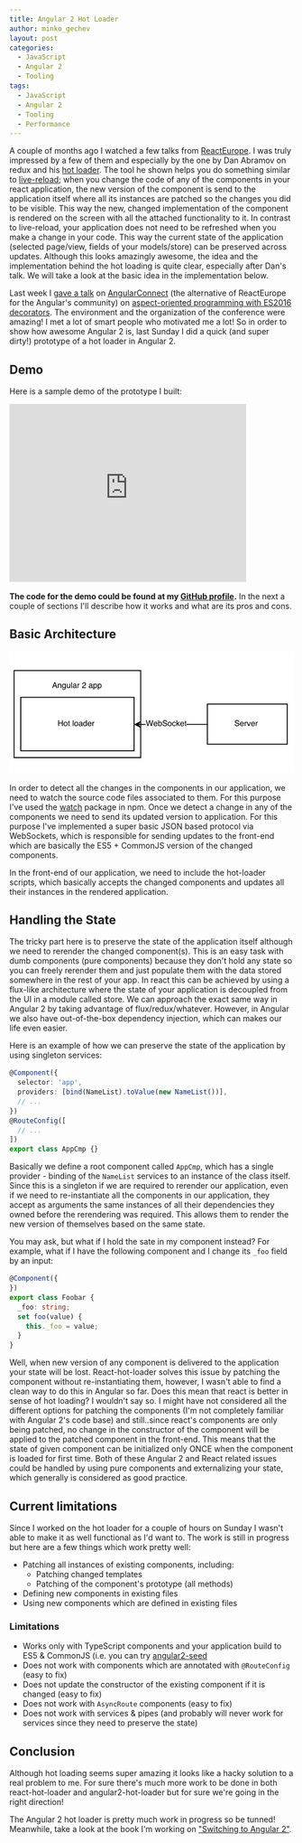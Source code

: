 ```yaml
---
title: Angular 2 Hot Loader
author: minko_gechev
layout: post
categories:
  - JavaScript
  - Angular 2
  - Tooling
tags:
  - JavaScript
  - Angular 2
  - Tooling
  - Performance
---
```


A couple of months ago I watched a few talks from [ReactEurope](https://www.react-europe.org/). I was truly impressed by a few of them and especially by the one by Dan Abramov on redux and his [hot loader](https://github.com/gaearon/react-hot-loader). The tool he shown helps you do something similar to [live-reload](http://livereload.com/); when you change the code of any of the components in your react application, the new version of the component is send to the application itself where all its instances are patched so the changes you did to be visible. This way the new, changed implementation of the component is rendered on the screen with all the attached functionality to it. In contrast to live-reload, your application does not need to be refreshed when you make a change in your code. This way the current state of the application (selected page/view, fields of your models/store) can be preserved across updates. Although this looks amazingly awesome, the idea and the implementation behind the hot loading is quite clear, especially after Dan's talk. We will take a look at the basic idea in the implementation below.

Last week I [gave a talk](https://www.youtube.com/watch?v=C6e6-31HD5A) on [AngularConnect](http://angularconnect.com/) (the alternative of ReactEurope for the Angular's community) on [aspect-oriented programming with ES2016 decorators](https://github.com/mgechev/aspect.js). The environment and the organization of the conference were amazing! I met a lot of smart people who motivated me a lot! So in order to show how awesome Angular 2 is, last Sunday I did a quick (and super dirty!) prototype of a hot loader in Angular 2.

## Demo

Here is a sample demo of the prototype I built:

<iframe width="420" height="315" src="https://www.youtube.com/embed/S9pKbi3WrCM" frameborder="0" allowfullscreen></iframe>

**The code for the demo could be found at my [GitHub profile](https://github.com/mgechev/angular2-hot-loader-demo).** In the next a couple of sections I'll describe how it works and what are its pros and cons.

## Basic Architecture

![](/images/angular2-hot-loader.png)

In order to detect all the changes in the components in our application, we need to watch the source code files associated to them. For this purpose I've used the [watch](https://www.npmjs.com/package/watch) package in npm. Once we detect a change in any of the components we need to send its updated version to application. For this purpose I've implemented a super basic JSON based protocol via WebSockets, which is responsible for sending updates to the front-end which are basically the ES5 + CommonJS version of the changed components.

In the front-end of our application, we need to include the hot-loader scripts, which basically accepts the changed components and updates all their instances in the rendered application.

## Handling the State

The tricky part here is to preserve the state of the application itself although we need to rerender the changed component(s). This is an easy task with dumb components (pure components) because they don't hold any state so you can freely rerender them and just populate them with the data stored somewhere in the rest of your app. In react this can be achieved by using a flux-like architecture where the state of your application is decoupled from the UI in a module called store. We can approach the exact same way in Angular 2 by taking advantage of flux/redux/whatever. However, in Angular we also have out-of-the-box dependency injection, which can makes our life even easier.

Here is an example of how we can preserve the state of the application by using singleton services:

```ts
@Component({
  selector: 'app',
  providers: [bind(NameList).toValue(new NameList())],
  // ...
})
@RouteConfig([
  // ...
])
export class AppCmp {}
```
Basically we define a root component called `AppCmp`, which has a single provider - binding of the `NameList` services to an instance of the class itself. Since this is a singleton if we are required to rerender our application, even if we need to re-instantiate all the components in our application, they accept as arguments the same instances of all their dependencies they owned before the rerendering was required. This allows them to render the new version of themselves based on the same state.

You may ask, but what if I hold the sate in my component instead? For example, what if I have the following component and I change its `_foo` field by an input:

```ts
@Component({
})
export class Foobar {
  _foo: string;
  set foo(value) {
    this._foo = value;
  }
}
```
Well, when new version of any component is delivered to the application your state will be lost. React-hot-loader solves this issue by patching the component without re-instantiating them, however, I wasn't able to find a clean way to do this in Angular so far. Does this mean that react is better in sense of hot loading? I wouldn't say so. I might have not considered all the different options for patching the components (I'm not completely familiar with Angular 2's code base) and still..since react's components are only being patched, no change in the constructor of the component will be applied to the patched component in the front-end. This means that the state of given component can be initialized only ONCE when the component is loaded for first time. Both of these Angular 2 and React related issues could be handled by using pure components and externalizing your state, which generally is considered as good practice.

## Current limitations

Since I worked on the hot loader for a couple of hours on Sunday I wasn't able to make it as well functional as I'd want to. The work is still in progress but here are a few things which work pretty well:

- Patching all instances of existing components, including:
  - Patching changed templates
  - Patching of the component's prototype (all methods)
- Defining new components in existing files
- Using new components which are defined in existing files

### Limitations

- Works only with TypeScript components and your application build to ES5 & CommonJS (i.e. you can try [angular2-seed](https://github.com/mgechev/angular2-seed)
- Does not work with components which are annotated with `@RouteConfig` (easy to fix)
- Does not update the constructor of the existing component if it is changed (easy to fix)
- Does not work with `AsyncRoute` components (easy to fix)
- Does not work with services & pipes (and probably will never work for services since they need to preserve the state)

## Conclusion

Although hot loading seems super amazing it looks like a hacky solution to a real problem to me. For sure there's much more work to be done in both react-hot-loader and angular2-hot-loader but for sure we're going in the right direction!

The Angular 2 hot loader is pretty much work in progress so be tunned! Meanwhile, take a look at the book I'm working on ["Switching to Angular 2"](https://www.packtpub.com/web-development/switching-angular-2).


